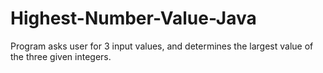# Highest-Number-Value-Java
Program asks user for 3 input values, and determines the largest value of the three given integers.
